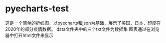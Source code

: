 # pyecharts-test
这是一个简单的折线图，以pyecharts和json为基础，展示了美国、日本、印度在2020年的部分疫情数据。
data文件夹中的三个txt文件为数据集
图表通过在浏览器中打开html文件来显示
